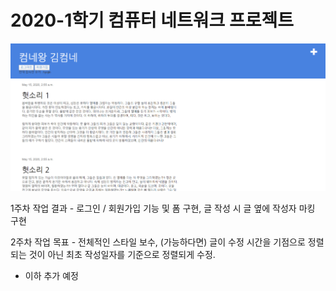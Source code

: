 <h1> 2020-1학기 컴퓨터 네트워크 프로젝트 </h1>

<img src = "demo_week1.PNG">

1주차 작업 결과 - 로그인 / 회원가입 기능 및 폼 구현, 글 작성 시 글 옆에 작성자 마킹 구현   

2주차 작업 목표 - 전체적인 스타일 보수, (가능하다면) 글이 수정 시간을 기점으로 정렬되는 것이 아닌 최초 작성일자를 기준으로 정렬되게 수정.   

- 이하 추가 예정
